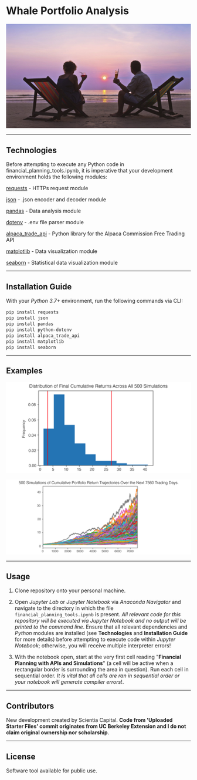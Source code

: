 # Whale Portfolio Analysis

![Whale Portfolio Analysis](https://github.com/ScientiaCapital/Financial-Planning-Tools/blob/main/Images/retirement_yrs.jpeg)

---

## Technologies


Before attempting to execute any Python code in financial_planning_tools.ipynb, it is imperative that your development environment holds the following modules:

[requests](https://2.python-requests.org/en/master/) - HTTPs request module

[json](https://docs.python.org/3/library/json.html) - .json encoder and decoder module

[pandas](https://pandas.pydata.org/pandas-docs/stable/) - Data analysis module

[dotenv](https://pypi.org/project/python-dotenv/) - .env file parser module

[alpaca_trade_api](https://pypi.org/project/alpaca-trade-api/) - Python library for the Alpaca Commission Free Trading API

[matplotlib](https://matplotlib.org/) - Data visualization module

[seaborn](https://seaborn.pydata.org/) - Statistical data visualization module

---

## Installation Guide

With your _Python 3.7+_ environment, run the following commands via CLI:

```
pip install requests
pip install json
pip install pandas
pip install python-dotenv
pip install alpaca_trade_api
pip install matplotlib
pip install seaborn
```

---

## Examples

![Table](https://github.com/ScientiaCapital/Financial-Planning-Tools/blob/main/Images/Screen%20Shot%202021-04-18%20at%202.03.08%20PM.png)

![Plot](https://github.com/ScientiaCapital/Financial-Planning-Tools/blob/main/Images/Screen%20Shot%202021-04-18%20at%202.03.29%20PM.png)

---

## Usage

1. Clone repository onto your personal machine. 

2. Open _Jupyter Lab_ or _Jupyter Notebook_ via _Anaconda Navigator_ and navigate to the directory in which the file `financial_planning_tools.ipynb` is present. _All relevant code for this repository will be executed via Jupyter Notebook and no output will be printed to the command line_. Ensure that all relevant dependencies and _Python_ modules are installed (see __Technologies__ and __Installation Guide__ for more details) before attempting to execute code within _Jupyter Notebook_; otherwise, you will receive multiple interpreter errors! 

3. With the notebook open, start at the very first cell reading "__Financial Planning with APIs and Simulations__" (a cell will be active when a rectangular border is surrounding the area in question). Run each cell in sequential order. _It is vital that all cells are ran in sequential order or your notebook will generate compiler errors_!. 

---

## Contributors

New development created by Scientia Capital. **Code from 'Uploaded Starter Files' commit originates from UC Berkeley Extension and I do not claim original ownership nor scholarship**.

---

## License

Software tool available for public use. 
